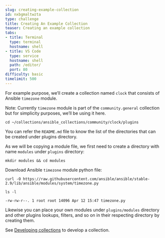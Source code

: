 ```yaml
---
slug: creating-example-collection
id: nxbgmaltwzta
type: challenge
title: Creating An Example Collection
teaser: Creating an example collection
tabs:
- title: Terminal
  type: terminal
  hostname: shell
- title: VS Code
  type: service
  hostname: shell
  path: /editor/
  port: 80
difficulty: basic
timelimit: 500
---
```

For example purpose, we’ll create a collection named `clock` that consists of Ansible `timezone` module.

Note: Currently `timezone` module is part of the `community.general` collection but for simplicity purposes, we’ll be using it here.

```
cd ~/collections/ansible_collections/community/clock/plugins
```

You can refer the `README.md` file to know the list of the directories that can be created under plugins directory.

As we will be copying a module file, we first need to create a directory with name `modules` under `plugins` directory:

```
mkdir modules && cd modules
```

Download Ansible `timezone` module python file:

```
curl -O https://raw.githubusercontent.com/ansible/ansible/stable-2.9/lib/ansible/modules/system/timezone.py
```

~~~
ls -l

-rw-rw-r--. 1 root root 14096 Apr 12 15:47 timezone.py
~~~

Likewise you can place your own modules under `plugins/modules` directory and other plugins lookups, filters, and so on in their respecting directory by creating them.

See [Developing collections](https://docs.ansible.com/ansible/latest/dev_guide/developing_collections.html) to develop a collection.
